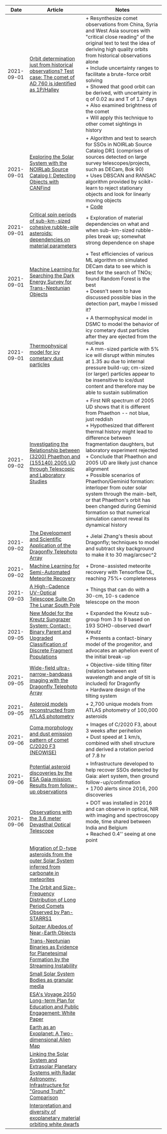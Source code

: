 | Date | Article | Notes | 
| ---- | ---- | ---- |
| 2021-09-01 | [Orbit determination just from historical observations? Test case: The comet of AD 760 is identified as 1P/Halley](https://arxiv.org/abs/2107.07241) | + Resynthesize comet observations from China, Syria and West Asia sources with "critical close reading" of the original text to test the idea of deriving high quality orbits from historical observations alone <br> + Include uncertainty ranges to facilitate a brute-force orbit solving <br> + Showed that good orbit can be derived, with uncertainty in q of 0.02 au and T of 1.7 days <br> + Also examined brightness of the comet <br> + Will apply this technique to other comet sightings in history |
| 2021-09-01 | [Exploring the Solar System with the NOIRLab Source Catalog I: Detecting Objects with CANFind](https://arxiv.org/abs/2109.00088) | + Algorithm and test to search for SSOs in NOIRLab Source Catalog DR1 (comprises of sources detected on large survey telescopes/projects, such as DECam, Bok 90) <br> + Uses DBSCAN and RANSAC algorithm provided by scikit-learn to reject stationary objects and look for linearly moving objects <br> + [Code](https://github.com/katiefasbender/CANFind) |
| 2021-09-01 | [Critical spin periods of sub-km-sized cohesive rubble-pile asteroids: dependencies on material parameters](https://arxiv.org/abs/2009.12605) | + Exploration of material dependencies on what and when sub-km-sized rubble-piles break up; somewhat strong dependence on shape |
| 2021-09-01 | [Machine Learning for Searching the Dark Energy Survey for Trans-Neptunian Objects](https://arxiv.org/abs/2009.12856) | + Test efficiencies of various ML algorithm on simulated DECam data to see which is best for the search of TNOs; found Random Forest is the best <br> + Doesn't seem to have discussed possible bias in the detection part, maybe I missed it? |
| 2021-09-01 | [Thermophysical model for icy cometary dust particles](https://arxiv.org/abs/2009.13208) | + A thermophysical model in DSMC to model the behavior of icy cometary dust particles after they are ejected from the nucleus <br> + A mm-sized particle with 5% ice will disrupt within minutes at 1.35 au due to internal pressure build-up; cm-sized (or larger) particles appear to be insensitive to ice/dust content and therefore may be able to sustain sublimation |
| 2021-09-02 | [Investigating the Relationship between (3200) Phaethon and (155140) 2005 UD through Telescopic and Laboratory Studies](https://arxiv.org/abs/2109.01020) | + First NIR spectrum of 2005 UD shows that it is different from Phaethon -- not blue, just reddish <br> + Hypothesized that different thermal history might lead to difference between fragmentation daughters, but laboratory experiment rejected <br> + Conclude that Phaethon and 2005 UD are likely just chance alignment <br> + Possible scenarios of Phaethon/Geminid formation: interloper from outer solar system through the main-belt, or that Phaethon's orbit has been changed during Geminid formation so that numerical simulation cannot reveal its dynamical history |
| 2021-09-02 | [The Development and Scientific Application of the Dragonfly Telephoto Array](https://arxiv.org/abs/2109.00686) | + Jielai Zhang's thesis about Dragonfly; techniques to model and subtract sky background to make it to 30 mag/arcsec^2 |
| 2021-09-02 | [Machine Learning for Semi-Automated Meteorite Recovery](https://arxiv.org/abs/2109.13852) | + Drone-assisted meteorite recovery with Tensorflow DL, reaching 75%+ completeness |
| 2021-09-03 | [A High-Cadence UV-Optical Telescope Suite On The Lunar South Pole](https://arxiv.org/abs/2010.00007) | + Things that can do with a 30-cm, 10-s cadence telescope on the moon |
| 2021-09-05 | [New Model for the Kreutz Sungrazer System: Contact-Binary Parent and Upgraded Classification of Discrete Fragment Populations](https://arxiv.org/abs/2109.01297) | + Expanded the Kreutz sub-group from 3 to 9 based on 193 SOHO-observed dwarf Kreutz <br> + Presents a contact-binary model of the progenitor, and advocates an aphelion event of the initial break-up |
| 2021-09-05 | [Wide-field ultra-narrow-bandpass imaging with the Dragonfly Telephoto Array](https://arxiv.org/abs/2010.00686) | + Objective-side tilting filter (relation between exit wavelength and angle of tilt is included) for Dragonfly <br> + Hardware design of the tilting system |
| 2021-09-05 | [Asteroid models reconstructed from ATLAS photometry](https://arxiv.org/abs/2010.01820) | + 2,700 unique models from ATLAS photometry of 100,000 asteroids |
| 2021-09-06 | [Coma morphology and dust emission pattern of comet C/2020 F3 (NEOWISE)](https://arxiv.org/abs/2109.02039) | + Images of C/2020 F3, about 3 weeks after perihelion <br> + Dust speed at 1 km/s, combined with shell structure and derived a rotation period of 7.8 hr |
| 2021-09-06 | [Potential asteroid discoveries by the ESA Gaia mission: Results from follow-up observations](https://arxiv.org/abs/2010.02553) | + Infrastructure developed to help recover SSOs detected by Gaia: alert system, then ground follow-up/confirmation <br> + 1700 alerts since 2016, 200 discoveries |
| 2021-09-06 | [Observations with the 3.6 meter Devasthal Optical Telescope](https://arxiv.org/abs/2010.02515) | + DOT was installed in 2016 and can observe in optical, NIR with imaging and spectroscopy mode, time shared between India and Belgium <br> + Reached 0.4'' seeing at one point |
| | [Migration of D-type asteroids from the outer Solar System inferred from carbonate in meteorites](https://arxiv.org/abs/1905.13620) |
| | [The Orbit and Size-Frequency Distribution of Long Period Comets Observed by Pan-STARRS1](https://arxiv.org/abs/1905.13458) |
| | [Spitzer Albedos of Near-Earth Objects](https://arxiv.org/abs/1906.07284) |
| | [Trans-Neptunian Binaries as Evidence for Planetesimal Formation by the Streaming Instability](https://arxiv.org/abs/1906.11344) |
| | [Small Solar System Bodies as granular media](https://arxiv.org/abs/1907.02615) |
| | [ESA's Voyage 2050 Long-term Plan for Education and Public Engagement: White Paper](https://arxiv.org/abs/1908.01546) |
| | [Earth as an Exoplanet: A Two-dimensional Alien Map](https://arxiv.org/abs/1908.04350) |
| | [Linking the Solar System and Extrasolar Planetary Systems with Radar Astronomy: Infrastructure for "Ground Truth" Comparison](https://arxiv.org/abs/1908.05171) |
| | [Interpretation and diversity of exoplanetary material orbiting white dwarfs](https://arxiv.org/abs/1908.08047) |
